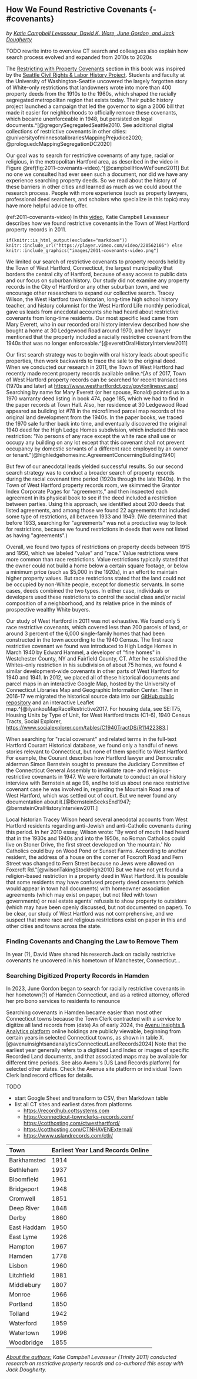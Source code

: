 ## How We Found Restrictive Covenants {- #covenants}
*by [Katie Campbell Levasseur, David K. Ware, June Gordon, and Jack Dougherty](authors.html)*

TODO rewrite intro to overview CT search and colleagues
also explain how search process evolved and expanded from 2010s to 2020s

The [Restricting with Property Covenants](restricting.html) section in this book was inspired by the [Seattle Civil Rights & Labor History Project](http://depts.washington.edu/civilr/segregated.htm). Students and faculty at the University of Washington-Seattle uncovered the largely forgotten story of White-only restrictions that landowners wrote into more than 400 property deeds from the 1910s to the 1960s, which shaped the racially segregated metropolitan region that exists today. Their public history project launched a campaign that led the governor to sign a 2006 bill that made it easier for neighborhoods to officially remove these covenants, which became unenforceable in 1948, but persisted on legal documents.^[@gregorySegregatedSeattle2010. See additional digital collections of restrictive covenants in other cities: @universityofminnesotalibrariesMappingPrejudice2020; @prologuedcMappingSegregationDC2020]

Our goal was to search for restrictive covenants of any type, racial or religious, in the metropolitan Hartford area, as described in the video in Figure \@ref(fig:2011-covenants-video).^[@campbellHowWeFound2011] But no one we consulted had ever seen such a document, nor did we have any experience searching property deeds. So we read about the history of these barriers in other cities and learned as much as we could about the research process. People with more experience (such as property lawyers, professional deed searchers, and scholars who specialize in this topic) may have more helpful advice to offer.

(ref:2011-covenants-video) In this [video](https://player.vimeo.com/video/220562166), Katie Campbell Levasseur describes how we found restrictive covenants in the Town of West Hartford property records in 2011.

```{r 2011-covenants-video, fig.cap="(ref:2011-covenants-video)"}
if(knitr::is_html_output(excludes="markdown")) knitr::include_url("https://player.vimeo.com/video/220562166") else knitr::include_graphics("images/2011-covenants-video.png")
```

We limited our search of restrictive covenants to property records held by the Town of West Hartford, Connecticut, the largest municipality that borders the central city of Hartford, because of easy access to public data and our focus on suburban history. Our study did not examine any property records in the City of Hartford or any other suburban town, and we encourage other researchers to expand our collective search. Tracey Wilson, the West Hartford town historian, long-time high school history teacher, and history columnist for the West Hartford Life monthly periodical, gave us leads from anecdotal accounts she had heard about restrictive covenants from long-time residents. Our most specific lead came from Mary Everett, who in our recorded oral history interview described how she bought a home at 30 Ledgewood Road around 1970, and her lawyer mentioned that the property included a racially restrictive covenant from the 1940s that was no longer enforceable.^[@everettOralHistoryInterview2011]

Our first search strategy was to begin with oral history leads about specific properties, then work backwards to trace the sale to the original deed. When we conducted our research in 2011, the Town of West Hartford had recently made recent property records available online.^[As of 2017, Town of West Hartford property records can be searched for recent transactions (1970s and later) at <https://www.westhartfordct.gov/gov/onlinesvc.asp>] Searching by name for Mary Everett (or her spouse, Ronald) pointed us to a 1970 warranty deed listing in book 474, page 185, which we had to find in the paper records at Town Hall. Also, her residence at 30 Ledgewood Road appeared as building lot #78 in the microfilmed parcel map records of the original land development from the 1940s. In the paper books, we traced the 1970 sale further back into time, and eventually discovered the original 1940 deed for the High Ledge Homes subdivision, which included this race restriction: "No persons of any race except the white race shall use or occupy any building on any lot except that this covenant shall not prevent occupancy by domestic servants of a different race employed by an owner or tenant."[@highledgehomesinc.AgreementConcerningBuilding1940]

But few of our anecdotal leads yielded successful results. So our second search strategy was to conduct a broader search of property records during the racial covenant time period (1920s through the late 1940s). In the Town of West Hartford property records room, we skimmed the Grantor Index Corporate Pages for “agreements,” and then inspected each agreement in its physical book to see if the deed included a restriction between parties. Using this approach, we identified about 200 deeds that listed agreements, and among those we found 22 agreements that included some type of restrictions, all between 1933 and 1949. (We determined that before 1933, searching for "agreements" was not a productive way to look for restrictions, because we found restrictions in deeds that were not listed as having "agreements".)

Overall, we found two types of restrictions on property deeds between 1915 and 1950, which we labeled "value" and "race." Value restrictions were more common than race restrictions. Value restrictions typically stated that the owner could not build a home below a certain square footage, or below a minimum price (such as $5,000 in the 1920s), in an effort to maintain higher property values. But race restrictions stated that the land could not be occupied by non-White people, except for domestic servants. In some cases, deeds combined the two types. In either case, individuals or developers used these restrictions to control the social class and/or racial composition of a neighborhood, and its relative price in the minds of prospective wealthy White buyers.

Our study of West Hartford in 2011 was not exhaustive. We found only 5 race restrictive covenants, which covered less than 200 parcels of land, or around 3 percent of the 6,000 single-family homes that had been constructed in the town according to the 1940 Census. The first race restrictive covenant we found was introduced to High Ledge Homes in March 1940 by Edward Hammel, a developer of "fine homes" in Westchester County, NY and Fairfield County, CT. After he established the Whites-only restriction in his subdivision of about 75 homes, we found 4 similar development-wide covenants in other parts of West Hartford for 1940 and 1941. In 2012, we placed all of these historical documents and parcel maps in an interactive Google Map, hosted by the University of Connecticut Libraries Map and Geographic Information Center. Then in 2016-17 we migrated the historical source data into our [GitHub public repository](https://github.com/ontheline/otl-covenants/) and an interactive Leaflet map.^[@ilyankouMapRaceRestrictive2017. For housing data, see SE:T75, Housing Units by Type of Unit, for West Hartford tracts (C1-6), 1940 Census Tracts, Social Explorer, <https://www.socialexplorer.com/tables/C1940TractDS/R11422383>.]

When searching for "racial covenant" and related terms in the full-text Hartford Courant Historical database, we found only a handful of news stories relevant to Connecticut, but none of them specific to West Hartford. For example, the Courant describes how Hartford lawyer and Democratic alderman Simon Bernstein sought to pressure the Judiciary Committee of the Connecticut General Assembly to invalidate race- and religious-restrictive covenants in 1947. We were fortunate to conduct an oral history interview with Bernstein at age 98, and he told us about one race restrictive covenant case he was involved in, regarding the Mountain Road area of West Hartford, which was settled out of court. But we never found any documentation about it.[@BernsteinSeeksEnd1947; @bernsteinOralHistoryInterview2011.]

Local historian Tracey Wilson heard several anecdotal accounts from West Hartford residents regarding anti-Jewish and anti-Catholic covenants during this period. In her 2010 essay, Wilson wrote: "By word of mouth I had heard that in the 1930s and 1940s and into the 1950s, no Roman Catholics could live on Stoner Drive, the first street developed on 'the mountain.' No Catholics could buy on Wood Pond or Sunset Farms. According to another resident, the address of a house on the corner of Foxcroft Road and Fern Street was changed to Fern Street because no Jews were allowed on Foxcroft Rd."[@wilsonTakingStockHigh2010] But we have not yet found a religion-based restriction in a property deed in West Hartford. It is possible that some residents may have confused property deed covenants (which would appear in town hall documents) with homeowner association agreements (which may exist on paper, but not filed with town governments) or real estate agents' refusals to show property to outsiders (which may have been openly discussed, but not documented on paper). To be clear, our study of West Hartford was not comprehensive, and we suspect that more race and religious restrictions exist on paper in this and other cities and towns across the state.

### Finding Covenants and Changing the Law to Remove Them
In year (?), David Ware shared his research Jack on racially restrictive covenants he uncovered in his hometown of Manchester, Connecticut...

### Searching Digitized Property Records in Hamden
In 2023, June Gordon began to search for racially restrictive covenants in her hometown(?) of Hamden Connecticut, and as a retired attorney, offered her pro bono services to residents to renounce

Searching covenants in Hamden became easier than most other Connecticut towns because the Town Clerk contracted with a service to digitize all land records from (date)
As of early 2024, the [Avenu Insights & Analytics platform](https://www.uslandrecords.com/ctlr/) online holdings are publicly viewable, beginning from certain years in selected Connecticut towns, as shown in table X.[@avenuinsightsandanalyticsConnecticutLandRecords2024] Note that the earliest year generally refers to a digitized Land Index or images of specific Recorded Land documents, and that associated maps may be available for different time periods. See also Avenu's [US Land Records platform] for selected other states. Check the Avenue site platform or individual Town Clerk land record offices for details.

TODO  
- start Google Sheet and transform to CSV, then Markdown table
- list all CT sites and earliest dates from platforms
  - https://recordhub.cottsystems.com
  - https://connecticut-townclerks-records.com/
  https://cotthosting.com/ctwesthartford/
  - https://cotthosting.com/CTNHAVENExternal/
  - https://www.uslandrecords.com/ctlr/



| Town  | Earliest Year Land Records Online |
| :---- | :---- |
| Barkhamsted | 1914 |
| Bethlehem | 1937 |
| Bloomfield | 1961 |
| Bridgeport | 1948 |
| Cromwell | 1851 |
| Deep River | 1848 |
| Derby | 1860 |
| East Haddam | 1950 |
| East Lyme | 1926 |
| Hampton | 1967 |
| Hamden | 1778 |
| Lisbon | 1960 |
| Litchfield | 1981 |
| Middlebury | 1807 |
| Monroe | 1966 |
| Portland | 1850 |
| Tolland | 1942 |
| Waterford | 1959 |
| Watertown | 1996 |
| Woodbridge | 1855 |






*[About the authors:](authors.html) Katie Campbell Levasseur (Trinity 2011) conducted research on restrictive property records and co-authored this essay with Jack Dougherty.*
